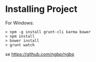 # Installing Project
For Windows:

	> npm -g install grunt-cli karma bower
	> npm install
	> bower install
    > grunt watch

se https://github.com/ngbp/ngbp